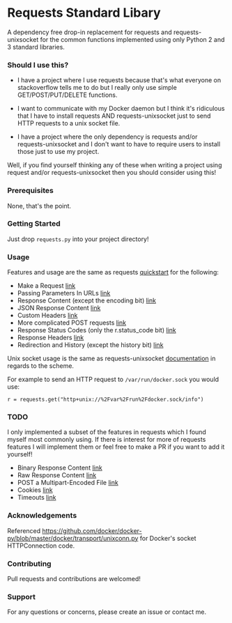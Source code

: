 # Requests Standard Libary
A dependency free drop-in replacement for requests and requests-unixsocket for the common functions implemented using only Python 2 and 3 standard libraries.

### Should I use this?

* I have a project where I use requests because that's what everyone on stackoverflow tells me to do but I really only use simple GET/POST/PUT/DELETE functions.

* I want to communicate with my Docker daemon but I think it's ridiculous that I have to install requests AND requests-unixsocket just to send HTTP requests to a unix socket file.

* I have a project where the only dependency is requests and/or requests-unixsocket and I don't want to have to require users to install those just to use my project.


Well, if you find yourself thinking any of these when writing a project using request and/or requests-unixsocket then you should consider using this!


### Prerequisites
None, that's the point.

### Getting Started
Just drop `requests.py` into your project directory!

### Usage
Features and usage are the same as requests [quickstart](http://docs.python-requests.org/en/master/user/quickstart/) for the following:

* Make a Request [link](http://docs.python-requests.org/en/master/user/quickstart/#make-a-request)
* Passing Parameters In URLs [link](http://docs.python-requests.org/en/master/user/quickstart/#passing-parameters-in-urls)
* Response Content (except the encoding bit) [link](http://docs.python-requests.org/en/master/user/quickstart/#response-content)
* JSON Response Content [link](http://docs.python-requests.org/en/master/user/quickstart/#json-response-content)
* Custom Headers [link](http://docs.python-requests.org/en/master/user/quickstart/#custom-headers)
* More complicated POST requests [link](http://docs.python-requests.org/en/master/user/quickstart/#more-complicated-post-requests)
* Response Status Codes (only the r.status_code bit) [link](http://docs.python-requests.org/en/master/user/quickstart/#response-status-codes)
* Response Headers [link](http://docs.python-requests.org/en/master/user/quickstart/#response-headers)
* Redirection and History (except the history bit) [link](http://docs.python-requests.org/en/master/user/quickstart/#redirection-and-history)

Unix socket usage is the same as requests-unixsocket [documentation](https://github.com/docker/docker-py/blob/master/docker/transport/unixconn.py) in regards to the scheme.

For example to send an HTTP request to `/var/run/docker.sock` you would use:

`r = requests.get("http+unix://%2Fvar%2Frun%2Fdocker.sock/info")`


### TODO
I only implemented a subset of the features in requests which I found myself most commonly using. If there is interest for more of requests features I will implement them or feel free to make a PR if you want to add it yourself!

* Binary Response Content [link](http://docs.python-requests.org/en/master/user/quickstart/#binary-response-content)
* Raw Response Content [link](http://docs.python-requests.org/en/master/user/quickstart/#raw-response-content)
* POST a Multipart-Encoded File [link](http://docs.python-requests.org/en/master/user/quickstart/#post-a-multipart-encoded-file)
* Cookies [link](http://docs.python-requests.org/en/master/user/quickstart/#cookies)
* Timeouts [link](http://docs.python-requests.org/en/master/user/quickstart/#timeouts)

### Acknowledgements
Referenced https://github.com/docker/docker-py/blob/master/docker/transport/unixconn.py for Docker's socket HTTPConnection code.

### Contributing
Pull requests and contributions are welcomed!

### Support
For any questions or concerns, please create an issue or contact me.
